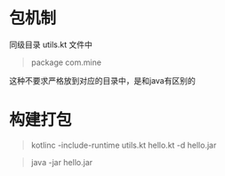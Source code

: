 包机制
=====
同级目录 utils.kt 文件中

> package com.mine

这种不要求严格放到对应的目录中，是和java有区别的

构建打包
=======

> kotlinc -include-runtime utils.kt hello.kt -d hello.jar

> java -jar hello.jar